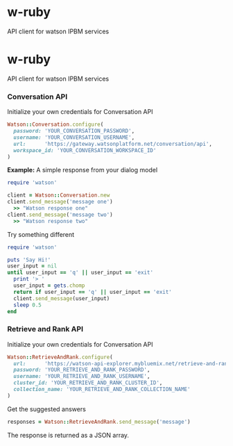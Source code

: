 # w-ruby
API client for watson IPBM services

# w-ruby
API client for watson IPBM services

### Conversation API
Initialize your own credentials for Conversation API
```ruby
Watson::Conversation.configure(
  password: 'YOUR_CONVERSATION_PASSWORD',
  username: 'YOUR_CONVERSATION_USERNAME',
  url:      'https://gateway.watsonplatform.net/conversation/api',
  workspace_id: 'YOUR_CONVERSATION_WORKSPACE_ID'
)
```

**Example:**
A simple response from your dialog model
```ruby
require 'watson'

client = Watson::Conversation.new
client.send_message('message one')
  >> "Watson response one"
client.send_message('message two')
  >> "Watson response two"
```

Try something different
```ruby
require 'watson'

puts 'Say Hi!'
user_input = nil
until user_input == 'q' || user_input == 'exit'
  print '> '
  user_input = gets.chomp
  return if user_input == 'q' || user_input == 'exit'
  client.send_message(user_input)
  sleep 0.5
end
```

### Retrieve and Rank API
Initialize your own credentials for Conversation API
```ruby
Watson::RetrieveAndRank.configure(
  url:      'https://watson-api-explorer.mybluemix.net/retrieve-and-rank/api',
  password: 'YOUR_RETRIEVE_AND_RANK_PASSWORD',
  username: 'YOUR_RETRIEVE_AND_RANK_USERNAME',
  cluster_id: 'YOUR_RETRIEVE_AND_RANK_CLUSTER_ID',
  collection_name: 'YOUR_RETRIEVE_AND_RANK_COLLECTION_NAME'
)
```
Get the suggested answers
```ruby
responses = Watson::RetrieveAndRank.send_message('message')
```

The response is returned as a JSON array.
